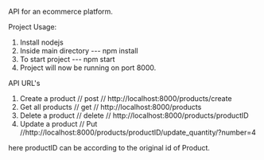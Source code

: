 API for an ecommerce platform.

Project Usage: 
1. Install nodejs
2. Inside main directory --- npm install
3. To start project --- npm start
4. Project will now be running on port 8000.

API URL's
1. Create a product // post // http://localhost:8000/products/create
2. Get all products // get // http://localhost:8000/products
3. Delete a product // delete // http://localhost:8000/products/productID
4. Update a product // Put //http://localhost:8000/products/productID/update_quantity/?number=4

here productID can be according to the original id of Product.
